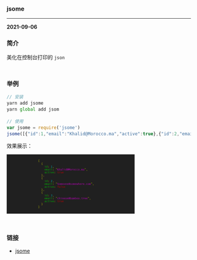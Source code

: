 ### jsome
***
**2021-09-06**
### 简介
美化在控制台打印的 `json`
<div style='margin-top: 50px'></div>

### 举例
```js
// 安装
yarn add jsome
yarn global add jsom

// 使用
var jsome = require('jsome')
jsome([{"id":1,"email":"Khalid@Morocco.ma","active":true},{"id":2,"email":"Someone@somewhere.com","active":false},{"id":3,"email":"chinese@bamboo.tree","active":true}])
```
效果展示：

<img src='./imgs/jsome.png' width='350px'>

<div style='margin-top: 50px'></div>

### 链接
- [jsome](https://github.com/Javascipt/Jsome)
